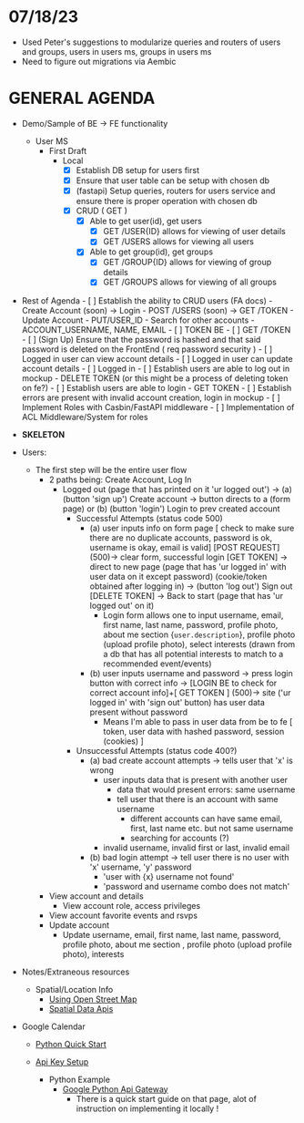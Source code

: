 # 07/18/23
- Used Peter's suggestions to modularize queries and routers of users and groups, users in users ms, groups in users ms
- Need to figure out migrations via Aembic


# GENERAL AGENDA
- Demo/Sample of BE -> FE functionality
    - User MS
        - First Draft
            - Local
                - [x] Establish DB setup for users first
                - [x] Ensure that user table can be setup with chosen db
                - [x] (fastapi) Setup queries, routers for users service and ensure there is proper operation with chosen db
                - [x] CRUD ( GET )
                    - [x] Able to get user(id), get users
                        - [x] GET /USER{ID} allows for viewing of user details
                        - [x] GET /USERS allows for viewing all users
                    - [x] Able to get group(id), get groups
                        - [x] GET /GROUP{ID} allows for viewing of group details
                        - [x] GET /GROUPS allows for viewing of all groups
- Rest of Agenda
            - [ ] Establish the ability to CRUD users (FA docs)
                - Create Account (soon) -> Login
                    - POST /USERS (soon) -> GET /TOKEN
                - Update Account
                    - PUT/USER_ID
                - Search for other accounts
                    - ACCOUNT_USERNAME, NAME, EMAIL
            - [ ] TOKEN BE
                - [ ] GET /TOKEN
                - [ ] (Sign Up) Ensure that the password is hashed and that said password is deleted on the FrontEnd ( req password security )
                - [ ] Logged in user can view account details
                - [ ] Logged in user can update account details
                - [ ] Logged in
            - [ ] Establish users are able to log out in mockup
                - DELETE TOKEN (or this might be a process of deleting token on fe?)
            - [ ] Establish users are able to login
                - GET TOKEN
            - [ ] Establish errors are present with invalid account creation, login in mockup
        - [ ] Implement Roles with Casbin/FastAPI middleware
            - [ ] Implementation of ACL Middleware/System for roles

- __SKELETON__
- Users:
    - The first step will be the entire user flow
        - 2 paths being: Create Account, Log In
            - Logged out (page that has printed on it 'ur logged out') -> (a) (button 'sign up') Create account -> button directs to a (form page) or (b) (button 'login') Login to prev created account
                - Successful Attempts (status code 500)
                    - (a) user inputs info on form page [ check to make sure there are no duplicate accounts, password is ok, username is okay, email is valid] [POST REQUEST] (500)-> clear form, successful login [GET TOKEN] -> direct to new page (page that has 'ur logged in' with user data on it except password) (cookie/token obtained after logging in) -> (button 'log out') Sign out [DELETE TOKEN] -> Back to start (page that has 'ur logged out' on it)
                        - Login form allows one to input username, email, first name, last name, password, profile photo, about me section {`user.description`}, profile photo (upload profile photo), select interests (drawn from a db that has all potential interests to match to a recommended event/events)
                    - (b) user inputs username and password -> press login button with correct info -> [LOGIN BE to check for correct account info]+[ GET TOKEN ] (500)-> site ('ur logged in' with 'sign out' button) has user data present without password
                        - Means I'm able to pass in user data from be to fe [ token, user data with hashed password, session (cookies) ]
                - Unsuccessful Attempts (status code 400?)
                    - (a) bad create account attempts -> tells user that 'x' is wrong
                        - user inputs data that is present with another user
                            - data that would present errors: same username
                            - tell user that there is an account with same username
                                - different accounts can have same email, first, last name etc. but not same username
                                - searching for accounts (?)
                        - invalid username, invalid first or last, invalid email
                    - (b) bad login attempt -> tell user there is no user with 'x' username, 'y' password
                        - 'user with {x} username not found'
                        - 'password and username combo does not match'
        - View account and details
            - View account role, access privileges
        - View account favorite events and rsvps
        - Update account
            - Update username, email, first name, last name, password, profile photo, about me section , profile photo (upload profile photo), interests

- Notes/Extraneous resources
    - Spatial/Location Info
        - [Using Open Street Map](https://wiki.openstreetmap.org/wiki/Using_OpenStreetMap#Web_applications)
        - [Spatial Data Apis](https://www.reddit.com/r/gis/comments/tb5rcq/what_are_some_of_your_favorite_apis_that_expose/)

- Google Calendar
    - [Python Quick Start](https://developers.google.com/calendar/api/quickstart/python)

    - [Api Key Setup](https://stackoverflow.com/questions/50881005/google-sheet-api-message-the-request-is-missing-a-valid-api-key)

        - Python Example
            - [Google Python Api Gateway](https://github.com/googleapis/python-api-gateway)
                - There is a quick start guide on that page, alot of instruction on implementing it locally !
